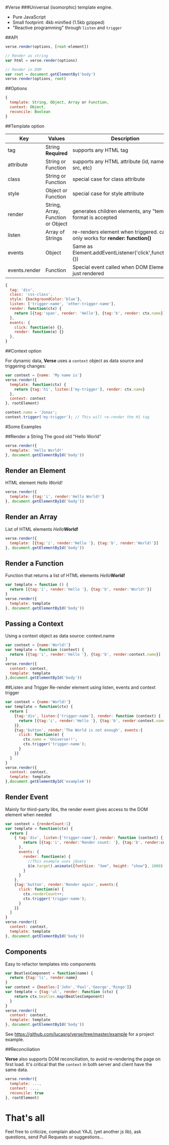 #Verse
###Universal (isomorphic) template engine.

* Pure JavaScript
* Small footprint: 4kb minified (1.5kb gzipped)
* "Reactive programming" through `listen` and `trigger`

##API

```js
verse.render(options, [root-element])

// Render as string
var html = verse.render(options)

// Render in DOM
var root = document.getElementBy('body')
verse.render(options, root)
```

##Options
```js
{
  template: String, Object, Array or Function,
  context: Object,
  reconcile: Boolean
}
```

##Template option

| Key | Values | Description |
| --- | --- | --- |
| tag | String **Required** | supports any HTML tag |
| attribute | String or Function | supports any HTML attribute (id, name, href, src, etc) |
| class | String or Function | special case for class attribute |
| style | Object or Function | special case for style attribute |
| render | String, Array, Function or Object | generates children elements, any "template" format is accepted |
| listen | Array of Strings | re-renders element when triggered. caveat: only works for **render: function()** |
| events | Object | Same as Element.addEventListener('click',function(e){}) |
| events.render | Function | Special event called when DOM Element just rendered |

```js
{
  tag: 'div',
  class: 'css-class',
  style: {backgroundColor:'blue'},
  listen: ['trigger-name', 'other-trigger-name'],
  render: function(ctx) {
    return [{tag:'span', render: 'Hello'}, {tag:'b', render: ctx.name}]
  },
  events: {
    click: function(e) {},
    render: function(e) {}
  },
}
```

##Context option

For dynamic data, **Verse** uses a `context` object as data source and triggering changes:

```js
var context = {name: 'My name is'}
verse.render({
  template: function(ctx) {
    return {tag:'h1', listen:['my-trigger'], render: ctx.name}
  },
  context: context
}, rootElement)

context.name = 'Jonas';
context.trigger('my-trigger'); // This will re-render the H1 tag
```

#Some Examples

##Render a String
The good old "Hello World"

```js
verse.render({
  template: 'Hello World!'
}, document.getElementById('body'))
```

## Render an Element
HTML element <i>Hello World!</i>

```js
verse.render({
  template: {tag:'i', render:'Hello World!'}
}, document.getElementById('body'))
```

## Render an Array
List of HTML elements <i>Hello</i><b>World!</b>

```js
verse.render({
  template: [{tag:'i', render:'Hello '}, {tag:'b', render:'World!'}]
}, document.getElementById('body'))
```

## Render a Function
Function that returns a list of HTML elements <i>Hello</i><b>World!</b>

```js
var template = function () {
  return [{tag:'i', render:'Hello '}, {tag:'b', render:'World!'}]
}
verse.render({
  template: template
}, document.getElementById('body'))
```

## Passing a Context
Using a context object as data source: context.name

```js
var context = {name:'World!'}
var template = function (context) {
  return [{tag:'i', render:'Hello '}, {tag:'b', render:context.name}]
}
verse.render({
  context: context,
  template: template
},document.getElementById('body'))
```

##Listen and Trigger
Re-render element using listen, events and context trigger

```js
var context = {name:'World!'}
var template = function(ctx) {
  return [
    {tag:'div', listen:['trigger-name'], render: function (context) {
      return [{tag:'i', render:'Hello '}, {tag:'b', render:context.name}]
    }},
    {tag:'button', render:'The World is not enough', events:{
      click: function(e) {
        ctx.name = 'Universe!!';
        ctx.trigger('trigger-name');
      }
    }}
  ]
}
verse.render({
  context: context,
  template: template
},document.getElementById('example6'))
```

## Render Event
Mainly for third-party libs, the render event gives access to the DOM element when needed

```js
var context = {renderCount:1}
var template = function(ctx) {
  return [
    { tag:'div', listen:['trigger-name'], render: function (context) {
        return [{tag:'i', render:'Render count: '}, {tag:'b', render:context.renderCount}]
      },
      events: {
        render: function(e) {
          //This example uses jQuery
          $(e.target).animate({fontSize: "3em", height: "show"}, 1000)
        }
      }
    },
    {tag:'button', render:'Render again', events:{
      click: function(e) {
        ctx.renderCount++;
        ctx.trigger('trigger-name');
      }
    }}
  ]
}
verse.render({
  context: context,
  template: template
}, document.getElementById('body'))
```

## Components
Easy to refactor templates into components

```js
var BeatlesComponent = function(name) {
  return {tag:'li', render:name}
}
var context = {beatles:['John','Paul','George','Ringo']}
var template = {tag:'ul', render: function (ctx) {
    return ctx.beatles.map(BeatlesComponent)
  }
}
verse.render({
  context: context,
  template: template
}, document.getElementById('body'))
```

See https://github.com/lucasrg/verse/tree/master/example for a project example.


##Reconciliation

**Verse** also supports DOM reconciliation, to avoid re-rendering the page on first load.
It's critical that the `context` in both server and client have the same data.

```js
verse.render({
  template: ...,
  context: ...,
  reconcile: true
}, rootElement)
```


# That's all

Feel free to criticize, complain about YAJL (yet another js lib), ask questions, send Pull Requests or suggestions...
